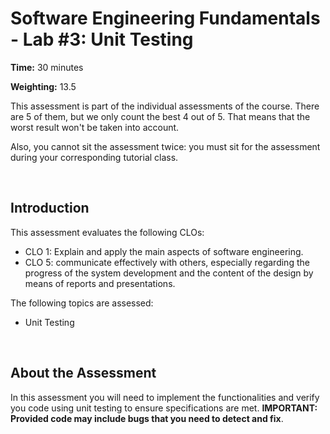 # Software Engineering Fundamentals - Lab #3: Unit Testing

**Time:** 30 minutes

**Weighting:** 13.5

This assessment is part of the individual assessments of the course. There are 5 of them, but we only count the best 4 out of 5. That means that the worst result won't be taken into account.

Also, you cannot sit the assessment twice: you must sit for the assessment during your corresponding tutorial class.


<br />


## Introduction

This assessment evaluates the following CLOs:

- CLO 1: Explain and apply the main aspects of software engineering.
- CLO 5: communicate effectively with others, especially regarding the progress of the system development and the content of the design by means of reports and presentations.

The following topics are assessed:
- Unit Testing


<br />


## About the Assessment

In this assessment you will need to implement the functionalities and verify you code using unit testing to ensure specifications are met. **IMPORTANT: Provided code may include bugs that you need to detect and fix**.

<br />
